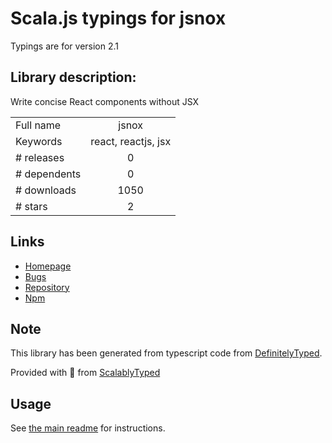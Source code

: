 
# Scala.js typings for jsnox

Typings are for version 2.1

## Library description:
Write concise React components without JSX

|                    |                 |
| ------------------ | :-------------: |
| Full name          | jsnox |
| Keywords           | react, reactjs, jsx |
| # releases         | 0 |
| # dependents       | 0 |
| # downloads        | 1050 |
| # stars            | 2 |

## Links
- [Homepage](https://github.com/af/jsnox)
- [Bugs](https://github.com/af/jsnox/issues)
- [Repository](https://github.com/af/jsnox)
- [Npm](https://www.npmjs.com/package/jsnox)
    


## Note
This library has been generated from typescript code from [DefinitelyTyped](https://definitelytyped.org).

Provided with :purple_heart: from [ScalablyTyped](https://github.com/oyvindberg/ScalablyTyped)

## Usage
See [the main readme](../../readme.md) for instructions.


